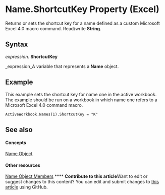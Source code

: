 
# Name.ShortcutKey Property (Excel)

Returns or sets the shortcut key for a name defined as a custom Microsoft Excel 4.0 macro command. Read/write  **String**.


## Syntax

 _expression_. **ShortcutKey**

 _expression_A variable that represents a  **Name** object.


## Example

This example sets the shortcut key for name one in the active workbook. The example should be run on a workbook in which name one refers to a Microsoft Excel 4.0 command macro.


```
ActiveWorkbook.Names(1).ShortcutKey = "K"
```


## See also


#### Concepts


 [Name Object](cfedb297-ac0d-dff0-99c7-6927cc5f31ed.md)
#### Other resources


 [Name Object Members](7c35e8e8-4f81-7cec-da3e-faf738903726.md)
****   **Contribute to this article**Want to edit or suggest changes to this content? You can edit and submit changes to  [this article](https://github.com/jhershey00/VBA_Excel_Test/OpenXMLCon/articles/ff763568-4c18-9414-45a7-bcf75b597261.md) using GitHub.

